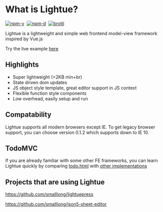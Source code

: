# What is Lightue?

<a href="https://npmjs.com/package/lightue"><img src="https://img.shields.io/npm/v/lightue.svg" alt="npm-v"></a>&nbsp;
<a href="https://npmjs.com/package/lightue"><img src="https://img.shields.io/npm/dt/lightue.svg" alt="npm-d"></a>&nbsp;
<a href="https://bundlephobia.com/result?p=lightue"><img src="https://img.badgesize.io/https:/unpkg.com/lightue/dist/lightue.min.js?label=brotli&compression=brotli" alt="brotli"></a>

Lightue is a lightweight and simple web frontend model-view framework inspired by Vue.js

Try the live example [here](https://codepen.io/lxl898/pen/vYyooWK)

## Highlights

- Super lightweight (<2KB min+br)
- State driven dom updates
- JS object style template, great editor support in JS context
- Flexible function style components
- Low overhead, easily setup and run

## Compatability

Lightue supports all modern browsers except IE.
To get legacy browser support, you can choose version 0.1.2 which supports down to IE 10.

## TodoMVC

If you are already familiar with some other FE frameworks, you can learn Lightue quickly by comparing [todo.html](https://github.com/smalllong/lightue/blob/master/todo.html) with [other implementations](https://github.com/tastejs/todomvc)

## Projects that are using Lightue

https://github.com/smalllong/lightuepress

https://github.com/smalllong/json5-sheet-editor
